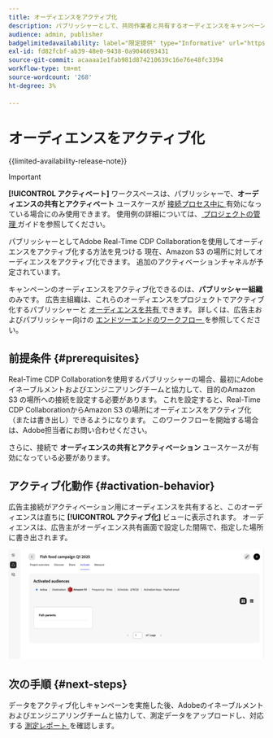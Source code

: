 ```yaml
---
title: オーディエンスをアクティブ化
description: パブリッシャーとして、共同作業者と共有するオーディエンスをキャンペーンでアクティブ化する方法を説明します。
audience: admin, publisher
badgelimitedavailability: label="限定提供" type="Informative" url="https://helpx.adobe.com/jp/legal/product-descriptions/real-time-customer-data-platform-collaboration.html newtab=true"
exl-id: fd82fcbf-ab39-48e0-9438-0a9046693431
source-git-commit: acaaaa1e1fab981d874210639c16e76e48fc3394
workflow-type: tm+mt
source-wordcount: '268'
ht-degree: 3%

---
```


# オーディエンスをアクティブ化

{{limited-availability-release-note}}

>[!IMPORTANT]
>
>**[!UICONTROL アクティベート]** ワークスペースは、パブリッシャーで、**オーディエンスの共有とアクティベート** ユースケースが [ 接続プロセス中に ](../connect/establishing-connections.md#connection-settings) 有効になっている場合にのみ使用できます。 使用例の詳細については、[ プロジェクトの管理 ](./manage-projects.md#project-use-cases) ガイドを参照してください。

パブリッシャーとしてAdobe Real-Time CDP Collaborationを使用してオーディエンスをアクティブ化する方法を見つける 現在、Amazon S3 の場所に対してオーディエンスをアクティブ化できます。 追加のアクティベーションチャネルが予定されています。

キャンペーンのオーディエンスをアクティブ化できるのは、**パブリッシャー組織** のみです。 広告主組織は、これらのオーディエンスをプロジェクトでアクティブ化するパブリッシャーと [ オーディエンスを共有 ](/help/guide/collaborate/share.md) できます。 詳しくは、広告主およびパブリッシャー向けの [ エンドツーエンドのワークフロー ](/help/guide/end-to-end-workflow.md) を参照してください。

## 前提条件 {#prerequisites}

Real-Time CDP Collaborationを使用するパブリッシャーの場合、最初にAdobe イネーブルメントおよびエンジニアリングチームと協力して、目的のAmazon S3 の場所への接続を設定する必要があります。 これを設定すると、Real-Time CDP CollaborationからAmazon S3 の場所にオーディエンスをアクティブ化（または書き出し）できるようになります。 このワークフローを開始する場合は、Adobe担当者にお問い合わせください。

さらに、接続で **オーディエンスの共有とアクティベーション** ユースケースが有効になっている必要があります。

## アクティブ化動作 {#activation-behavior}

広告主接続がアクティベーション用にオーディエンスを共有すると、このオーディエンスは直ちに **[!UICONTROL アクティブ化]** ビューに表示されます。 オーディエンスは、広告主がオーディエンス共有画面で設定した間隔で、指定した場所に書き出されます。

![Amazon S3 の宛先に対するワークフローのアクティブ化 ](/help/assets/collaborate/activate/activate-to-amazon-s3.png)

## 次の手順 {#next-steps}

データをアクティブ化しキャンペーンを実施した後、Adobeのイネーブルメントおよびエンジニアリングチームと協力して、測定データをアップロードし、対応する [ 測定レポート ](/help/guide/collaborate/measure.md) を確認します。
